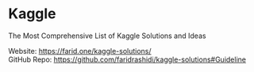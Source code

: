 # Kaggle

The Most Comprehensive List of Kaggle Solutions and Ideas

Website: https://farid.one/kaggle-solutions/  
GitHub Repo: https://github.com/faridrashidi/kaggle-solutions#Guideline
